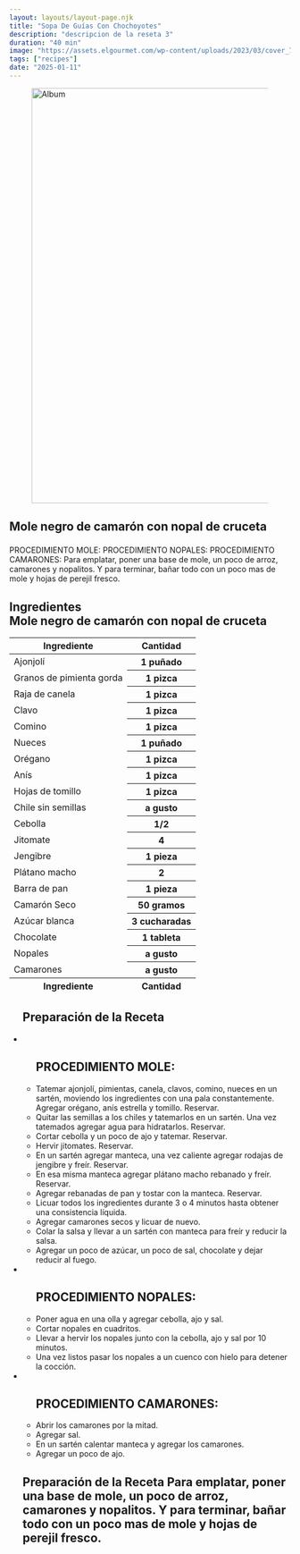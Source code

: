 ```yaml
---
layout: layouts/layout-page.njk
title: "Sopa De Guías Con Chochoyotes"
description: "descripcion de la reseta 3"
duration: "40 min"
image: "https://assets.elgourmet.com/wp-content/uploads/2023/03/cover_73iqy94mgz_meut-episodicas-ep01-tlayudas-tradicionales-5-1024x683.jpg.webp"
tags: ["recipes"]
date: "2025-01-11"
---
```


<section class="card lg:card-side bg-base-100 shadow-xl">
  <figure>
    <img
      src="https://assets.elgourmet.com/wp-content/uploads/2024/12/SON02090-1024x720.jpg"
      width="650"
      height="743"
      class="w-[400px] h-[400px]"
      alt="Album"
    />
  </figure>
  <article class="grid content-center gap-[var(--padding-card,_2rem)] p-[var(--padding-card,_2rem)] lg:w-8/12">
    <h2 class="card-title"><p class="text-3xl" \>Mole negro de camarón con nopal de cruceta</p></h2>
    <p>PROCEDIMIENTO MOLE: PROCEDIMIENTO NOPALES: PROCEDIMIENTO CAMARONES: Para
emplatar, poner una base de mole, un poco de arroz, camarones y nopalitos. Y
para terminar, bañar todo con un poco mas de mole y hojas de perejil fresco.</p>
  </article>
</section>

<section class="grid grid-cols-1 lg:grid-cols-3 gap-10">
  <article class="col-span-1">
    <div class="overflow-x-auto">
      <h2 class="text-xl text-base-content">
        Ingredientes<br />Mole negro de camarón con nopal de cruceta
      </h2>
      <table class="table">
        <!-- head -->
        <thead>
          <tr>
            <th>Ingrediente</th>
            <th>Cantidad</th>
          </tr>
        </thead>
        <!-- body -->
        <tbody>
          <tr>
            <td>Ajonjolí</td>
            <th>1 puñado</th>
          </tr>
          <tr>
            <td>Granos de pimienta gorda</td>
            <th>1 pizca</th>
          </tr>
          <tr>
            <td>Raja de canela</td>
            <th>1 pizca</th>
          </tr>
          <tr>
            <td>Clavo</td>
            <th>1 pizca</th>
          </tr>
          <tr>
            <td>Comino</td>
            <th>1 pizca</th>
          </tr>
          <tr>
            <td>Nueces</td>
            <th>1 puñado</th>
          </tr>
          <tr>
            <td>Orégano</td>
            <th>1 pizca</th>
          </tr>
          <tr>
            <td>Anís</td>
            <th>1 pizca</th>
          </tr>
          <tr>
            <td>Hojas de tomillo</td>
            <th>1 pizca</th>
          </tr>
          <tr>
            <td>Chile sin semillas</td>
            <th>a gusto</th>
          </tr>
          <tr>
            <td>Cebolla</td>
            <th>1/2</th>
          </tr>
          <tr>
            <td>Jitomate</td>
            <th>4</th>
          </tr>
          <tr>
            <td>Jengibre</td>
            <th>1 pieza</th>
          </tr>
          <tr>
            <td>Plátano macho</td>
            <th>2</th>
          </tr>
          <tr>
            <td>Barra de pan</td>
            <th>1 pieza</th>
          </tr>
          <tr>
            <td>Camarón Seco</td>
            <th>50 gramos</th>
          </tr>
          <tr>
            <td>Azúcar blanca</td>
            <th>3 cucharadas</th>
          </tr>
          <tr>
            <td>Chocolate</td>
            <th>1 tableta</th>
          </tr>
          <tr>
            <td>Nopales</td>
            <th>a gusto</th>
          </tr>
          <tr>
            <td>Camarones</td>
            <th>a gusto</th>
          </tr>
        </tbody>
        <!-- foot -->
        <tfoot>
          <tr>
            <th>Ingrediente</th>
            <th>Cantidad</th>
          </tr>
        </tfoot>
      </table>
    </div>
  </article>
  <article class="col-span-2">
    <ul class="p-[var(--padding-card,_2rem)] bg-base-200 rounded-box">
      <h2 class="text-base-content">Preparación de la Receta</h2>
      <li>
        <ul class="menu-title">
          <h2 class="text-base-content">PROCEDIMIENTO MOLE:</h2>
          <li>
            Tatemar ajonjolí, pimientas, canela, clavos, comino, nueces en un
            sartén, moviendo los ingredientes con una pala constantemente.
            Agregar orégano, anís estrella y tomillo. Reservar.
          </li>
          <li>
            Quitar las semillas a los chiles y tatemarlos en un sartén. Una vez
            tatemados agregar agua para hidratarlos. Reservar.
          </li>
          <li>Cortar cebolla y un poco de ajo y tatemar. Reservar.</li>
          <li>Hervir jitomates. Reservar.</li>
          <li>
            En un sartén agregar manteca, una vez caliente agregar rodajas de
            jengibre y freír. Reservar.
          </li>
          <li>
            En esa misma manteca agregar plátano macho rebanado y freír.
            Reservar.
          </li>
          <li>Agregar rebanadas de pan y tostar con la manteca. Reservar.</li>
          <li>
            Licuar todos los ingredientes durante 3 o 4 minutos hasta obtener
            una consistencia líquida.
          </li>
          <li>Agregar camarones secos y licuar de nuevo.</li>
          <li>
            Colar la salsa y llevar a un sartén con manteca para freír y reducir
            la salsa.
          </li>
          <li>
            Agregar un poco de azúcar, un poco de sal, chocolate y dejar reducir
            al fuego.
          </li>
        </ul>
      </li>
      <li>
        <ul class="menu-title">
          <h2 class="text-base-content">PROCEDIMIENTO NOPALES:</h2>
          <li>Poner agua en una olla y agregar cebolla, ajo y sal.</li>
          <li>Cortar nopales en cuadritos.</li>
          <li>
            Llevar a hervir los nopales junto con la cebolla, ajo y sal por 10
            minutos.
          </li>
          <li>
            Una vez listos pasar los nopales a un cuenco con hielo para detener
            la cocción.
          </li>
        </ul>
      </li>
      <li>
        <ul class="menu-title">
          <h2 class="text-base-content">PROCEDIMIENTO CAMARONES:</h2>
          <li>Abrir los camarones por la mitad.</li>
          <li>Agregar sal.</li>
          <li>En un sartén calentar manteca y agregar los camarones.</li>
          <li>Agregar un poco de ajo.</li>
        </ul>
      </li>
      <h2 class="menu-title !text-base-content">
        Preparación de la Receta Para emplatar, poner una base de mole, un poco
        de arroz, camarones y nopalitos. Y para terminar, bañar todo con un poco
        mas de mole y hojas de perejil fresco.
      </h2>
    </ul>
  </article>
</section>